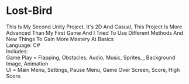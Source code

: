 # Lost-Bird
This Is My Second Unity Project, It's 2D And Casual, This Project Is More Advanced Than My First Game And I Tried To Use Different Methods And New Things To Gain More Mastery At Basics<br>
Language: C#<br>
Includes:<br>
Game Play = Flapping, Obstacles, Audio, Music, Sprites, , Background Image, Animation<br>
UI = Main Menu, Settings, Pause Menu, Game Over Screen, Score, High Score.

